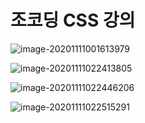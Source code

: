 # 조코딩 CSS 강의



![image-20201111001613979](C:\Users\user\AppData\Roaming\Typora\typora-user-images\image-20201111001613979.png)

![image-20201111022413805](C:\Users\user\AppData\Roaming\Typora\typora-user-images\image-20201111022413805.png)

![image-20201111022446206](C:\Users\user\AppData\Roaming\Typora\typora-user-images\image-20201111022446206.png)

![image-20201111022515291](C:\Users\user\AppData\Roaming\Typora\typora-user-images\image-20201111022515291.png)
